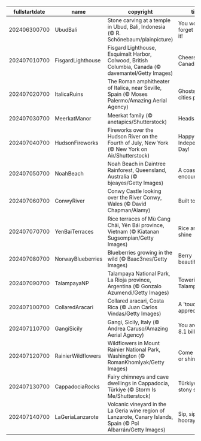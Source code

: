 |fullstartdate|name|copyright|title|image|
|--|--|--|--|--|
202406300700|UbudBali|Stone carving at a temple in Ubud, Bali, Indonesia (© R. Schönebaum/plainpicture)|You won't forget 'Ubud' it!|![](/en-US/2024/07/202406300700UbudBali.jpg)|
202407010700|FisgardLighthouse|Fisgard Lighthouse, Esquimalt Harbor, Colwood, British Columbia, Canada (© davemantel/Getty Images)|Cheers to Canada!|![](/en-US/2024/07/202407010700FisgardLighthouse.jpg)|
202407020700|ItalicaRuins|The Roman amphitheater of Italica, near Seville, Spain (© Moses Palermo/Amazing Aerial Agency)|Ghosts of cities past|![](/en-US/2024/07/202407020700ItalicaRuins.jpg)|
202407030700|MeerkatManor|Meerkat family (© anetapics/Shutterstock)|Heads up!|![](/en-US/2024/07/202407030700MeerkatManor.jpg)|
202407040700|HudsonFireworks|Fireworks over the Hudson River on the Fourth of July, New York (© New York on Air/Shutterstock)|Happy Independence Day!|![](/en-US/2024/07/202407040700HudsonFireworks.jpg)|
202407050700|NoahBeach|Noah Beach in Daintree Rainforest, Queensland, Australia (© bjeayes/Getty Images)|A coastal encounter|![](/en-US/2024/07/202407050700NoahBeach.jpg)|
202407060700|ConwyRiver|Conwy Castle looking over the River Conwy, Wales (© David Chapman/Alamy)|Built to last|![](/en-US/2024/07/202407060700ConwyRiver.jpg)|
202407070700|YenBaiTerraces|Rice terraces of Mù Cang Chải, Yên Bái province, Vietnam (© Kiatanan Sugsompian/Getty Images)|Rice and shine|![](/en-US/2024/07/202407070700YenBaiTerraces.jpg)|
202407080700|NorwayBlueberries|Blueberries growing in the wild (© Baac3nes/Getty Images)|Berry beautiful|![](/en-US/2024/07/202407080700NorwayBlueberries.jpg)|
202407090700|TalampayaNP|Talampaya National Park, La Rioja province, Argentina (© Gonzalo Azumendi/Getty Images)|Towering Talampaya|![](/en-US/2024/07/202407090700TalampayaNP.jpg)|
202407100700|CollaredAracari|Collared aracari, Costa Rica (© Juan Carlos Vindas/Getty Images)|A 'toucan' of appreciation|![](/en-US/2024/07/202407100700CollaredAracari.jpg)|
202407110700|GangiSicily|Gangi, Sicily, Italy (© Andrea Caruso/Amazing Aerial Agency)|You are one in 8.1 billion|![](/en-US/2024/07/202407110700GangiSicily.jpg)|
202407120700|RainierWildflowers|Wildflowers in Mount Rainier National Park, Washington (© RomanKhomlyak/Getty Images)|Come Rainier or shine|![](/en-US/2024/07/202407120700RainierWildflowers.jpg)|
202407130700|CappadociaRocks|Fairy chimneys and cave dwellings in Cappadocia, Türkiye (© Storm Is Me/Shutterstock)|Türkiye's stony spires|![](/en-US/2024/07/202407130700CappadociaRocks.jpg)|
202407140700|LaGeriaLanzarote|Volcanic vineyard in the La Geria wine region of Lanzarote, Canary Islands, Spain (© Pol Albarrán/Getty Images)|Sip, sip, hooray!|![](/en-US/2024/07/202407140700LaGeriaLanzarote.jpg)|
